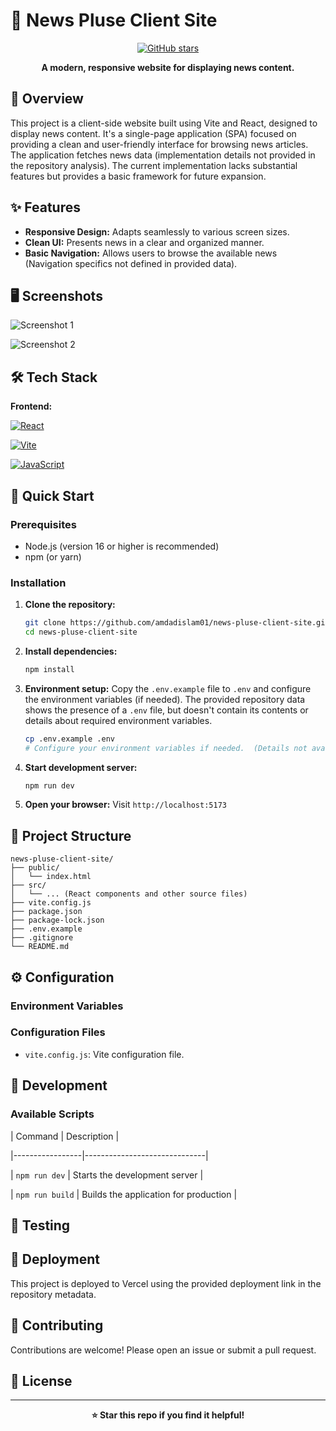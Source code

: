 # 🚀 News Pluse Client Site

<div align="center">

[![GitHub stars](https://img.shields.io/github/stars/amdadislam01/news-pluse-client-site?style=for-the-badge)](https://github.com/amdadislam01/news-pluse-client-site/stargazers)

**A modern, responsive website for displaying news content.**

</div>

## 📖 Overview

This project is a client-side website built using Vite and React, designed to display news content.  It's a single-page application (SPA) focused on providing a clean and user-friendly interface for browsing news articles.  The application fetches news data (implementation details not provided in the repository analysis).  The current implementation lacks substantial features but provides a basic framework for future expansion.


## ✨ Features

- **Responsive Design:** Adapts seamlessly to various screen sizes.
- **Clean UI:** Presents news in a clear and organized manner.
- **Basic Navigation:**  Allows users to browse the available news (Navigation specifics not defined in provided data).


## 🖥️ Screenshots

![Screenshot 1](https://ik.imagekit.io/yqnbhdlo4/Img/news-2?updatedAt=1756753016659) <!-- TODO: Add actual screenshots -->

![Screenshot 2](path-to-screenshot) <!-- TODO: Add mobile screenshots -->


## 🛠️ Tech Stack

**Frontend:**

[![React](https://img.shields.io/badge/React-20232A?style=for-the-badge&logo=react&logoColor=61DAFB)](https://reactjs.org/)

[![Vite](https://img.shields.io/badge/vite-B4F1F1?style=for-the-badge&logo=vite&logoColor=000)](https://vitejs.dev/)

[![JavaScript](https://img.shields.io/badge/javascript-F7DF1E?style=for-the-badge&logo=javascript&logoColor=black)](https://www.javascript.com/)

## 🚀 Quick Start

### Prerequisites

- Node.js (version 16 or higher is recommended)
- npm (or yarn)

### Installation

1. **Clone the repository:**
   ```bash
   git clone https://github.com/amdadislam01/news-pluse-client-site.git
   cd news-pluse-client-site
   ```

2. **Install dependencies:**
   ```bash
   npm install
   ```

3. **Environment setup:**  Copy the `.env.example` file to `.env` and configure the environment variables (if needed).  The provided repository data shows the presence of a `.env` file, but doesn't contain its contents or details about required environment variables.  
   ```bash
   cp .env.example .env 
   # Configure your environment variables if needed.  (Details not available)
   ```

4. **Start development server:**
   ```bash
   npm run dev
   ```

5. **Open your browser:**
   Visit `http://localhost:5173`


## 📁 Project Structure

```
news-pluse-client-site/
├── public/
│   └── index.html
├── src/
│   └── ... (React components and other source files)
├── vite.config.js
├── package.json
├── package-lock.json
├── .env.example
├── .gitignore
└── README.md
```

## ⚙️ Configuration

### Environment Variables
<!-- TODO: List detected environment variables and their purpose.  Information not available from provided data.-->

### Configuration Files
- `vite.config.js`: Vite configuration file.

## 🔧 Development

### Available Scripts

| Command         | Description                  |

|-----------------|------------------------------|

| `npm run dev`   | Starts the development server |

| `npm run build` | Builds the application for production |


## 🧪 Testing

<!-- TODO: Add testing information if tests are present in the repository. No testing framework was detected in the provided data. -->


## 🚀 Deployment

This project is deployed to Vercel using the provided deployment link in the repository metadata.


## 🤝 Contributing

Contributions are welcome! Please open an issue or submit a pull request.


## 📄 License

<!-- TODO: Add License information if a LICENSE file is present.  No license information was detected in the provided data. -->


---

<div align="center">

**⭐ Star this repo if you find it helpful!**

</div>
